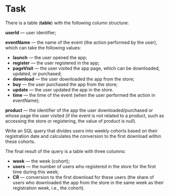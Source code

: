 # Task
There is a table (**table**) with the following column structure:

**userId** — user identifier;

**eventName** — the name of the event (the action performed by the user), which can take the following values:

- **launch** — the user opened the app;
- **register** — the user registered in the app;
- **pageVisit** — the user visited the app page, which can be downloaded, updated, or purchased;
- **download** — the user downloaded the app from the store;
- **buy** — the user purchased the app from the store;
- **update** — the user updated the app in the store.
- **time** — the time of the event (when the user performed the action in eventName);

**product** — the identifier of the app the user downloaded/purchased or whose page the user visited (if the event is not related to a product, such as accessing the store or registering, the value of product is null).

Write an SQL query that divides users into weekly cohorts based on their registration date and calculates the conversion to the first download within these cohorts.

The final result of the query is a table with three columns:

- **week** — the week (cohort);
- **users** — the number of users who registered in the store for the first time during this week;
- **CR** — conversion to the first download for these users (the share of users who downloaded the app from the store in the same week as their registration week, i.e., the cohort).
